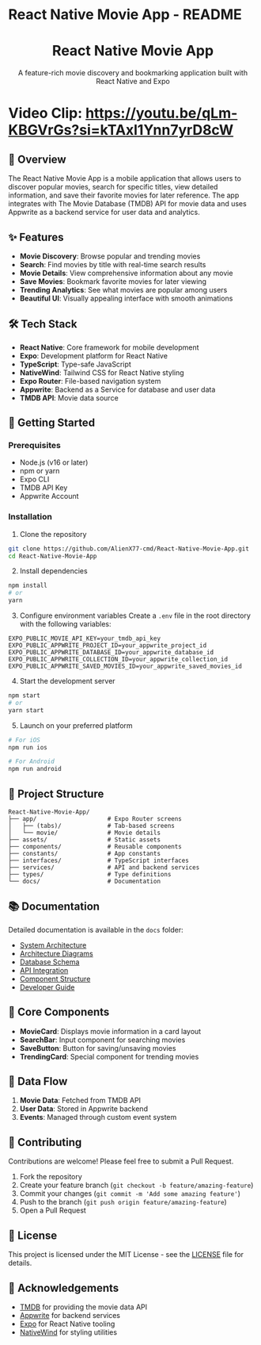 # React Native Movie App - README

<h1 align="center">React Native Movie App</h1>
<p align="center">A feature-rich movie discovery and bookmarking application built with React Native and Expo</p>

# Video Clip: https://youtu.be/qLm-KBGVrGs?si=kTAxl1Ynn7yrD8cW

## 📱 Overview

The React Native Movie App is a mobile application that allows users to discover popular movies, search for specific titles, view detailed information, and save their favorite movies for later reference. The app integrates with The Movie Database (TMDB) API for movie data and uses Appwrite as a backend service for user data and analytics.

## ✨ Features

- **Movie Discovery**: Browse popular and trending movies
- **Search**: Find movies by title with real-time search results
- **Movie Details**: View comprehensive information about any movie
- **Save Movies**: Bookmark favorite movies for later viewing
- **Trending Analytics**: See what movies are popular among users
- **Beautiful UI**: Visually appealing interface with smooth animations

## 🛠️ Tech Stack

- **React Native**: Core framework for mobile development
- **Expo**: Development platform for React Native
- **TypeScript**: Type-safe JavaScript
- **NativeWind**: Tailwind CSS for React Native styling
- **Expo Router**: File-based navigation system
- **Appwrite**: Backend as a Service for database and user data
- **TMDB API**: Movie data source

## 🚀 Getting Started

### Prerequisites

- Node.js (v16 or later)
- npm or yarn
- Expo CLI
- TMDB API Key
- Appwrite Account

### Installation

1. Clone the repository

```bash
git clone https://github.com/AlienX77-cmd/React-Native-Movie-App.git
cd React-Native-Movie-App
```

2. Install dependencies

```bash
npm install
# or
yarn
```

3. Configure environment variables
   Create a `.env` file in the root directory with the following variables:

```
EXPO_PUBLIC_MOVIE_API_KEY=your_tmdb_api_key
EXPO_PUBLIC_APPWRITE_PROJECT_ID=your_appwrite_project_id
EXPO_PUBLIC_APPWRITE_DATABASE_ID=your_appwrite_database_id
EXPO_PUBLIC_APPWRITE_COLLECTION_ID=your_appwrite_collection_id
EXPO_PUBLIC_APPWRITE_SAVED_MOVIES_ID=your_appwrite_saved_movies_id
```

4. Start the development server

```bash
npm start
# or
yarn start
```

5. Launch on your preferred platform

```bash
# For iOS
npm run ios

# For Android
npm run android
```

## 📁 Project Structure

```
React-Native-Movie-App/
├── app/                    # Expo Router screens
│   ├── (tabs)/             # Tab-based screens
│   └── movie/              # Movie details
├── assets/                 # Static assets
├── components/             # Reusable components
├── constants/              # App constants
├── interfaces/             # TypeScript interfaces
├── services/               # API and backend services
├── types/                  # Type definitions
└── docs/                   # Documentation
```

## 📚 Documentation

Detailed documentation is available in the `docs` folder:

- [System Architecture](./docs/SystemArchitecture.md)
- [Architecture Diagrams](./docs/ArchitectureDiagrams.md)
- [Database Schema](./docs/DatabaseSchema.md)
- [API Integration](./docs/APIIntegration.md)
- [Component Structure](./docs/ComponentStructure.md)
- [Developer Guide](./docs/DeveloperGuide.md)

## 🧩 Core Components

- **MovieCard**: Displays movie information in a card layout
- **SearchBar**: Input component for searching movies
- **SaveButton**: Button for saving/unsaving movies
- **TrendingCard**: Special component for trending movies

## 🔄 Data Flow

1. **Movie Data**: Fetched from TMDB API
2. **User Data**: Stored in Appwrite backend
3. **Events**: Managed through custom event system

## 🤝 Contributing

Contributions are welcome! Please feel free to submit a Pull Request.

1. Fork the repository
2. Create your feature branch (`git checkout -b feature/amazing-feature`)
3. Commit your changes (`git commit -m 'Add some amazing feature'`)
4. Push to the branch (`git push origin feature/amazing-feature`)
5. Open a Pull Request

## 📝 License

This project is licensed under the MIT License - see the [LICENSE](LICENSE) file for details.

## 🙏 Acknowledgements

- [TMDB](https://www.themoviedb.org/) for providing the movie data API
- [Appwrite](https://appwrite.io/) for backend services
- [Expo](https://expo.dev/) for React Native tooling
- [NativeWind](https://www.nativewind.dev/) for styling utilities



